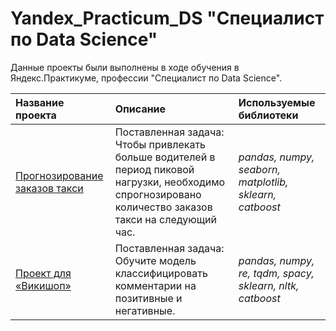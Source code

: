 # Yandex_Practicum_DS "Специалист по Data Science"

Данные проекты были выполнены в ходе обучения в Яндекс.Практикуме, профессии "Специалист по Data Science".

| Название проекта | Описание | Используемые библиотеки | 
| :---------------------- | :---------------------- | :---------------------- |
| [Прогнозирование заказов такси](jupyter_notebooks/Прогнозирование_заказов_такси.ipynb) | Поставленная задача: Чтобы привлекать больше водителей в период пиковой нагрузки, необходимо спрогнозировано количество заказов такси на следующий час. | *pandas, numpy, seaborn, matplotlib, sklearn, catboost* |
| [Проект для «Викишоп»](jupyter_notebooks/Проект_для_Викишоп.ipynb) | Поставленная задача: Обучите модель классифицировать комментарии на позитивные и негативные. | *pandas, numpy, re, tqdm, spacy, sklearn, nltk, catboost* |

